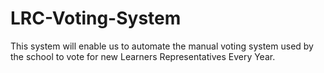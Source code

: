# LRC-Voting-System
This system will enable us to automate the manual voting system used by the school to vote for new Learners Representatives Every Year.

